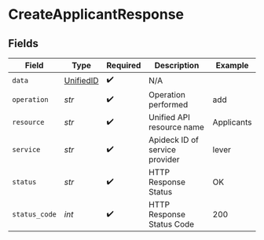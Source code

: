# CreateApplicantResponse


## Fields

| Field                                         | Type                                          | Required                                      | Description                                   | Example                                       |
| --------------------------------------------- | --------------------------------------------- | --------------------------------------------- | --------------------------------------------- | --------------------------------------------- |
| `data`                                        | [UnifiedID](../../models/shared/unifiedid.md) | :heavy_check_mark:                            | N/A                                           |                                               |
| `operation`                                   | *str*                                         | :heavy_check_mark:                            | Operation performed                           | add                                           |
| `resource`                                    | *str*                                         | :heavy_check_mark:                            | Unified API resource name                     | Applicants                                    |
| `service`                                     | *str*                                         | :heavy_check_mark:                            | Apideck ID of service provider                | lever                                         |
| `status`                                      | *str*                                         | :heavy_check_mark:                            | HTTP Response Status                          | OK                                            |
| `status_code`                                 | *int*                                         | :heavy_check_mark:                            | HTTP Response Status Code                     | 200                                           |